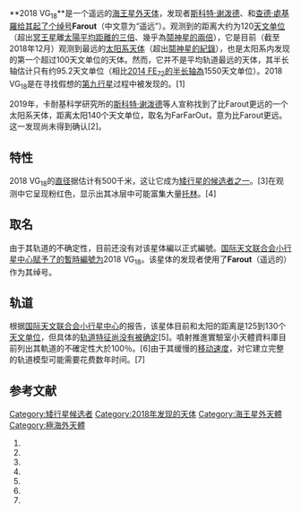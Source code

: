 **2018 VG<sub>18</sub>**是一个遥远的[海王星外天体](https://zh.wikipedia.org/wiki/海王星外天体 "wikilink")，发现者[斯科特·谢泼德](../Page/斯科特·谢泼德.md "wikilink")、和[查德·處基羅给其起了个绰号](https://zh.wikipedia.org/wiki/查德·處基羅 "wikilink")**Farout**（中文意为“遥远”）。观测到的距离大约为120[天文单位](https://zh.wikipedia.org/wiki/天文单位 "wikilink")（超出[冥王星](../Page/冥王星.md "wikilink")離[太陽平均距離的三倍](https://zh.wikipedia.org/wiki/太陽 "wikilink")、幾乎為[鬩神星的兩倍](https://zh.wikipedia.org/wiki/鬩神星 "wikilink")），它是目前（截至2018年12月）观测到最远的[太阳系](https://zh.wikipedia.org/wiki/太阳系 "wikilink")[天体](https://zh.wikipedia.org/wiki/天体 "wikilink")（超出[鬩神星的紀錄](https://zh.wikipedia.org/wiki/鬩神星 "wikilink")），也是太阳系内发现的第一个超过100天文单位的天体。然而，它并不是平均轨道最远的天体，其半长轴估计只有约95.2天文单位（相比[2014 FE<sub>72</sub>的半长轴為](../Page/2014_FE72.md "wikilink")1550天文单位）。2018 VG<sub>18</sub>是在寻找假想的[第九行星](../Page/第九行星.md "wikilink")过程中被发现的。\[1\]

2019年，卡耐基科学研究所的[斯科特·谢泼德](../Page/斯科特·谢泼德.md "wikilink")等人宣称找到了比Farout更远的一个太阳系天体，距离太阳140个天文单位，取名为FarFarOut，意为比Farout更远。这一发现尚未得到确认\[2\]。

## 特性

2018 VG<sub>18</sub>的[直径](../Page/直径.md "wikilink")据估计有500千米，这让它成为[矮行星的候选者之一](https://zh.wikipedia.org/wiki/矮行星 "wikilink")。\[3\]在观测中它呈现粉红色，显示出其冰层中可能富集大量[托林](../Page/托林_\(天文学\).md "wikilink")。\[4\]

## 取名

由于其轨道的不确定性，目前还没有对该星体編以正式編號。[国际天文联合会小行星中心賦予了的暫時編號为](https://zh.wikipedia.org/wiki/国际天文联合会 "wikilink")2018 VG<sub>18</sub>。该星体的发现者使用了**Farout**（遥远的）作为其绰号。

## 轨道

根据[国际天文联合会](https://zh.wikipedia.org/wiki/国际天文联合会 "wikilink")[小行星中心](../Page/小行星中心.md "wikilink")的报告，该星体目前和太阳的距离是125到130个[天文单位](https://zh.wikipedia.org/wiki/天文单位 "wikilink")，但具体的[轨道特征尚没有被确定](https://zh.wikipedia.org/wiki/轨道类型 "wikilink")\[5\]。噴射推進實驗室小天體資料庫目前列出其軌道的不確定性大於100％。\[6\]由于其缓慢的[移动速度](../Page/轨道速度.md "wikilink")，对它建立完整的轨道模型可能需要花费数年时间。\[7\]

## 参考文献

[Category:矮行星候选者](https://zh.wikipedia.org/wiki/Category:矮行星候选者 "wikilink") [Category:2018年发现的天体](https://zh.wikipedia.org/wiki/Category:2018年发现的天体 "wikilink") [Category:海王星外天體](https://zh.wikipedia.org/wiki/Category:海王星外天體 "wikilink") [Category:極海外天體](https://zh.wikipedia.org/wiki/Category:極海外天體 "wikilink")

1.

2.

3.
4.

5.
6.

7.